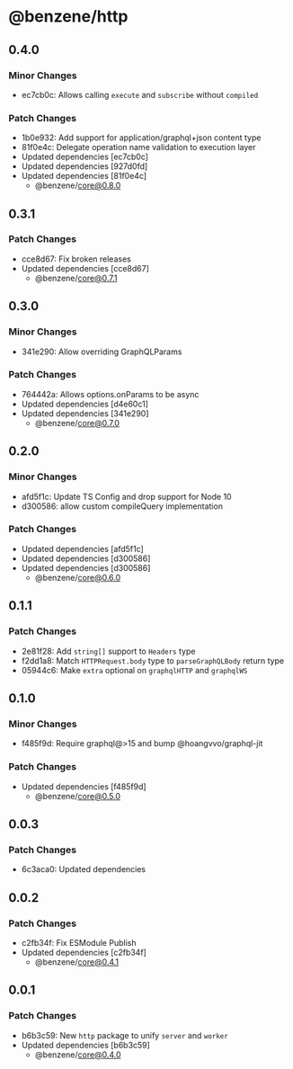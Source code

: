 # @benzene/http

## 0.4.0

### Minor Changes

- ec7cb0c: Allows calling `execute` and `subscribe` without `compiled`

### Patch Changes

- 1b0e932: Add support for application/graphql+json content type
- 81f0e4c: Delegate operation name validation to execution layer
- Updated dependencies [ec7cb0c]
- Updated dependencies [927d0fd]
- Updated dependencies [81f0e4c]
  - @benzene/core@0.8.0

## 0.3.1

### Patch Changes

- cce8d67: Fix broken releases
- Updated dependencies [cce8d67]
  - @benzene/core@0.7.1

## 0.3.0

### Minor Changes

- 341e290: Allow overriding GraphQLParams

### Patch Changes

- 764442a: Allows options.onParams to be async
- Updated dependencies [d4e60c1]
- Updated dependencies [341e290]
  - @benzene/core@0.7.0

## 0.2.0

### Minor Changes

- afd5f1c: Update TS Config and drop support for Node 10
- d300586: allow custom compileQuery implementation

### Patch Changes

- Updated dependencies [afd5f1c]
- Updated dependencies [d300586]
- Updated dependencies [d300586]
  - @benzene/core@0.6.0

## 0.1.1

### Patch Changes

- 2e81f28: Add `string[]` support to `Headers` type
- f2dd1a8: Match `HTTPRequest.body` type to `parseGraphQLBody` return type
- 05944c6: Make `extra` optional on `graphqlHTTP` and `graphqlWS`

## 0.1.0

### Minor Changes

- f485f9d: Require graphql@>15 and bump @hoangvvo/graphql-jit

### Patch Changes

- Updated dependencies [f485f9d]
  - @benzene/core@0.5.0

## 0.0.3

### Patch Changes

- 6c3aca0: Updated dependencies

## 0.0.2

### Patch Changes

- c2fb34f: Fix ESModule Publish
- Updated dependencies [c2fb34f]
  - @benzene/core@0.4.1

## 0.0.1

### Patch Changes

- b6b3c59: New `http` package to unify `server` and `worker`
- Updated dependencies [b6b3c59]
  - @benzene/core@0.4.0
